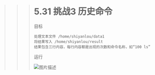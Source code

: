 >>> #  **5.31 挑战3 历史命令** 
>>>
>>> 目标
>>>
>>>     处理文本文件 /home/shiyanlou/data1
>>>     将结果写入 /home/shiyanlou/result
>>>     结果包含三行内容，每行内容都是出现的次数和命令名称，如“100 ls”
>>> 运行
>>>
>>> ![图片描述](https://dn-simplecloud.shiyanlou.com/courses/uid1080407-20190602-1559465254669)